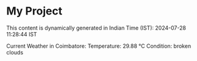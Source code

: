 # My Project

This content is dynamically generated in Indian Time (IST): 2024-07-28 11:28:44 IST


Current Weather in Coimbatore:
Temperature: 29.88 °C
Condition: broken clouds
